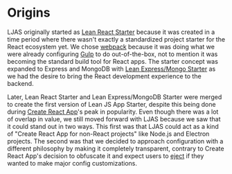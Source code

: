 # Origins

LJAS originally started as [Lean React Starter](https://github.com/mattlean/lean-react-starter) because it was created in a time period where there wasn't exactly a standardized project starter for the React ecosystem yet. We chose [webpack](https://webpack.js.org) because it was doing what we were already configuring [Gulp](https://gulpjs.com) to do out-of-the-box, not to mention it was becoming the standard build tool for React apps. The starter concept was expanded to Express and MongoDB with [Lean Express/Mongo Starter](https://github.com/mattlean/lean-express-mongo-starter) as we had the desire to bring the React development experience to the backend.

Later, Lean React Starter and Lean Express/MongoDB Starter were merged to create the first version of Lean JS App Starter, despite this being done during [Create React App](https://create-react-app.dev)'s peak in popularity. Even though there was a lot of overlap in value, we still moved forward with LJAS because we saw that it could stand out in two ways. This first was that LJAS could act as a kind of "Create React App for non-React projects" like Node.js and Electron projects. The second was that we decided to approach configuration with a different philosophy by making it completely transparent, contrary to Create React App's decision to obfuscate it and expect users to [eject](https://create-react-app.dev/docs/available-scripts/#npm-run-eject) if they wanted to make major config customizations.
